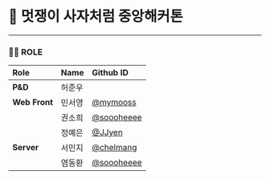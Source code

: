 # 🦁 멋쟁이 사자처럼 중앙해커톤
---
### 💁‍♀️ ROLE

| Role         | Name       | Github ID                               |
| :----------- | :--------- | :-------------------------------------- |
| **P&D**      | 허준우     |                                        |
| **Web Front**| 민서영     | [@mymooss](https://github.com/mymooss)  |
|              | 권소희     | [@soooheeee](https://github.com/soooheeee) |
|              | 정예은     | [@JJyen](https://github.com/JJyen)       |
| **Server**   | 서민지     | [@chelmang](https://github.com/chelmang) |
|              | 염동환     | [@soooheeee](https://github.com/soooheeee) |
